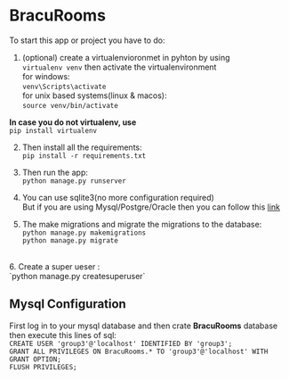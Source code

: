 # BracuRooms <br>
To start this app or project you have to do: <br>
1. (optional) create a virtualenvioronmet in pyhton by using <br> 
`virtualenv venv`
then activate the virtualenvironment <br>
for windows: <br>
`venv\Scripts\activate` <br>
for unix based systems(linux & macos): <br>
`source venv/bin/activate`<br>

**In case you do not virtualenv, use** <br>
`pip install virtualenv` <br>


2. Then install all the requirements: <br>
   `pip install -r requirements.txt`
   <br>

3. Then run the app:<br>
   `python manage.py runserver`
   
4. You can use sqlite3(no more configuration required)<br> But if you are using Mysql/Postgre/Oracle then you can follow this [link](https://docs.djangoproject.com/en/4.0/ref/settings/#databases)
5. The make migrations and migrate the migrations to the database: <br>
`python manage.py makemigrations` <br>
`python manage.py migrate`
<br>
6. Create a super ueser :<br>
   `python manage.py createsuperuser`

## Mysql Configuration 
First log in to your mysql database and then crate **BracuRooms** database then execute this lines of sql:
<br>
`CREATE USER 'group3'@'localhost' IDENTIFIED BY 'group3';`
<br>
`GRANT ALL PRIVILEGES ON BracuRooms.* TO 'group3'@'localhost' WITH GRANT OPTION;`
<br>
`FLUSH PRIVILEGES;`
